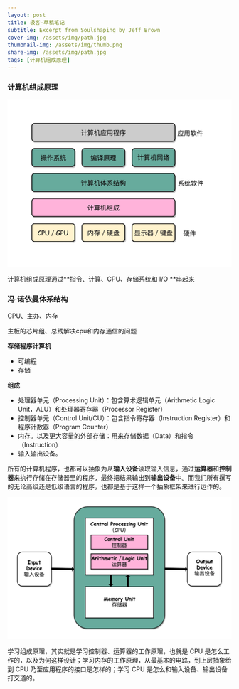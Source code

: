 ```yaml
---
layout: post
title: 极客-草稿笔记
subtitle: Excerpt from Soulshaping by Jeff Brown
cover-img: /assets/img/path.jpg
thumbnail-img: /assets/img/thumb.png
share-img: /assets/img/path.jpg
tags: [计算机组成原理]
---
```


### 计算机组成原理

![](../assets/note/概念图.webp)

计算机组成原理通过**指令、计算、CPU、存储系统和 I/O **串起来

### 冯·诺依曼体系结构

CPU、主办、内存

主板的芯片组、总线解决cpu和内存通信的问题



**存储程序计算机**

- 可编程
- 存储



**组成**

- 处理器单元（Processing Unit）：包含算术逻辑单元（Arithmetic Logic Unit，ALU）和处理器寄存器（Processor Register）
- 控制器单元（Control Unit/CU）：包含指令寄存器（Instruction Register）和程序计数器（Program Counter）
- 内存。以及更大容量的外部存储：用来存储数据（Data）和指令（Instruction）
- 输入输出设备。



所有的计算机程序，也都可以抽象为从**输入设备**读取输入信息，通过**运算器**和**控制器**来执行存储在存储器里的程序，最终把结果输出到**输出设备**中。而我们所有撰写的无论高级还是低级语言的程序，也都是基于这样一个抽象框架来进行运作的。

![](../assets/note/冯结构.webp)



学习组成原理，其实就是学习控制器、运算器的工作原理，也就是 CPU 是怎么工作的，以及为何这样设计；学习内存的工作原理，从最基本的电路，到上层抽象给到 CPU 乃至应用程序的接口是怎样的；学习 CPU 是怎么和输入设备、输出设备打交道的。

